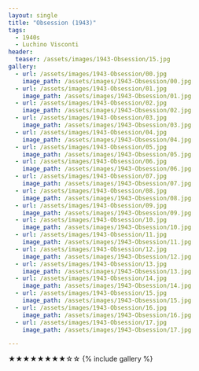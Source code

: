 ```yaml
---
layout: single
title: "Obsession (1943)"
tags:
  - 1940s 
  - Luchino Visconti
header:
  teaser: /assets/images/1943-Obsession/15.jpg
gallery:
  - url: /assets/images/1943-Obsession/00.jpg
    image_path: /assets/images/1943-Obsession/00.jpg  
  - url: /assets/images/1943-Obsession/01.jpg
    image_path: /assets/images/1943-Obsession/01.jpg
  - url: /assets/images/1943-Obsession/02.jpg
    image_path: /assets/images/1943-Obsession/02.jpg
  - url: /assets/images/1943-Obsession/03.jpg
    image_path: /assets/images/1943-Obsession/03.jpg
  - url: /assets/images/1943-Obsession/04.jpg
    image_path: /assets/images/1943-Obsession/04.jpg
  - url: /assets/images/1943-Obsession/05.jpg
    image_path: /assets/images/1943-Obsession/05.jpg
  - url: /assets/images/1943-Obsession/06.jpg
    image_path: /assets/images/1943-Obsession/06.jpg
  - url: /assets/images/1943-Obsession/07.jpg
    image_path: /assets/images/1943-Obsession/07.jpg
  - url: /assets/images/1943-Obsession/08.jpg
    image_path: /assets/images/1943-Obsession/08.jpg
  - url: /assets/images/1943-Obsession/09.jpg
    image_path: /assets/images/1943-Obsession/09.jpg
  - url: /assets/images/1943-Obsession/10.jpg
    image_path: /assets/images/1943-Obsession/10.jpg
  - url: /assets/images/1943-Obsession/11.jpg
    image_path: /assets/images/1943-Obsession/11.jpg
  - url: /assets/images/1943-Obsession/12.jpg
    image_path: /assets/images/1943-Obsession/12.jpg
  - url: /assets/images/1943-Obsession/13.jpg
    image_path: /assets/images/1943-Obsession/13.jpg
  - url: /assets/images/1943-Obsession/14.jpg
    image_path: /assets/images/1943-Obsession/14.jpg
  - url: /assets/images/1943-Obsession/15.jpg
    image_path: /assets/images/1943-Obsession/15.jpg
  - url: /assets/images/1943-Obsession/16.jpg
    image_path: /assets/images/1943-Obsession/16.jpg
  - url: /assets/images/1943-Obsession/17.jpg
    image_path: /assets/images/1943-Obsession/17.jpg

---
```

★★★★★★★★☆☆
{% include gallery %}
